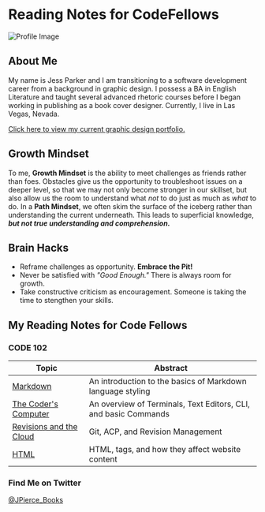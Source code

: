 # Reading Notes for CodeFellows

![Profile Image](https://static.wixstatic.com/media/3863c9_532b1d1ad41a497cb1a96458d188ba7f~mv2.jpg/v1/fill/w_380,h_369,al_c,q_80,usm_0.66_1.00_0.01/Profile.webp)




## About Me

My name is Jess Parker and I am transitioning to a software development career from a background in graphic design. I possess a BA in English Literature and taught several advanced rhetoric courses before I began working in publishing as a book cover designer. Currently, I live in Las Vegas, Nevada. 

[Click here to view my current graphic design portfolio.](https://www.parkerbookdesign.com)


## Growth Mindset

To me, **Growth Mindset** is the ability to meet challenges as friends rather than foes. Obstacles give us the opportunity to troubleshoot issues on a deeper level, so that we may not only become stronger in our skillset, but also allow us the room to understand what *not* to do just as much as *what* to do. In a **Path Mindset**, we often skim the surface of the iceberg rather than understanding the current underneath. This leads to superficial knowledge, ***but not true understanding and comprehension.***


## Brain Hacks

- Reframe challenges as opportunity. **Embrace the Pit!**
- Never be satisfied with *"Good Enough."* There is always room for growth.
- Take constructive criticism as encouragement. Someone is taking the time to stengthen your skills.

## My Reading Notes for Code Fellows

### CODE 102

Topic | Abstract
------------ | ------------
[Markdown](markdown.md) | An introduction to the basics of Markdown language styling
[The Coder's Computer](thecoderscomputer.md) | An overview of Terminals, Text Editors, CLI, and basic Commands
[Revisions and the Cloud](revisionsandthecloud.md) | Git, ACP, and Revision Management
[HTML](HTML.md) | HTML, tags, and how they affect website content



### Find Me on Twitter

[@JPierce_Books](https://twitter.com/jpierce_books)



